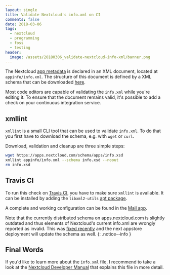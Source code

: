 ```yaml
---
layout: single
title: Validate Nextcloud's info.xml on CI
comments: false
date: 2018-03-06
tags:
  - nextcloud
  - programming
  - foss
  - testing
header:
  image: /assets/20180306_validate-nextcloud-info-xml/banner.png
---
```


The Nextcloud [app metadata](https://docs.nextcloud.com/server/13/developer_manual/app/info.html)
is declared in an XML document, located at `appinfo/info.xml`. The structure of
this document is defined by a XML schema that can be downloaded
[here](https://apps.nextcloud.com/schema/apps/info.xsd).


Most code editors are capable of validating the `info.xml` while you're editing
it. To ensure that the document remains valid, it's possible to add a check
on your continuous integration service.


## xmllint

`xmllint` is a small CLI tool that can be used to validate `info.xml`. To do
that you first have to download the schema, e.g. with `wget` or `curl`.


Download, validation and cleanup are three simple steps:
```bash
wget https://apps.nextcloud.com/schema/apps/info.xsd
xmllint appinfo/info.xml --schema info.xsd --noout
rm info.xsd
```

## Travis CI

To run this check on [Travis CI], you have to make sure `xmllint` is available.
It can be installed by adding the `libxml2-utils` [apt package](https://docs.travis-ci.com/user/installing-dependencies/).


A complete and working configuration can be found in the [Mail app](https://github.com/nextcloud/mail/blob/043de4b1af02081068bcd15e152f26a4df22ef52/.travis.yml#L83-L86).


Note that the currently distributed schema on apps.nextcloud.com is slightly outdated and thus elements of Nextcloud's current info.xml are wrongly reported as invalid. This was [fixed recently](https://github.com/nextcloud/appstore/pull/547) and the next appstore deployment will update the schema as well.
{: .notice--info }


## Final Words

If you'd like to learn more about the `info.xml` file, I recommend to take a
look at the [Nextcloud Developer Manual](https://docs.nextcloud.com/server/13/developer_manual/app/info.html)
that explains this file in more detail.

[Travis CI]: https://travis-ci.org/
